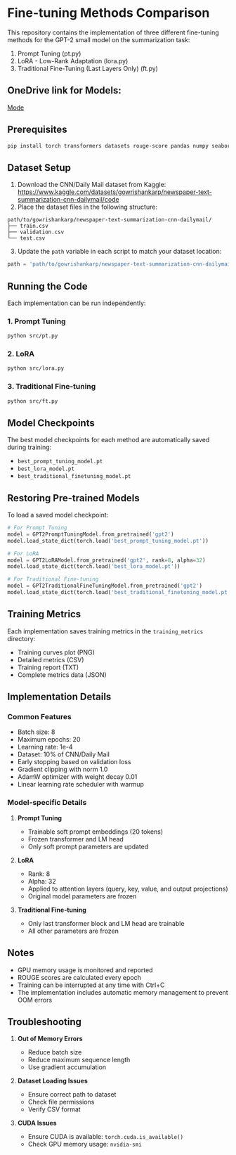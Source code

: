 # Fine-tuning Methods Comparison

This repository contains the implementation of three different fine-tuning methods for the GPT-2 small model on the summarization task:

1. Prompt Tuning (pt.py)
2. LoRA - Low-Rank Adaptation (lora.py)
3. Traditional Fine-Tuning (Last Layers Only) (ft.py)

## OneDrive link for Models:

[Mode](https://iiitaphyd-my.sharepoint.com/:f:/g/personal/gaurav_bhole_research_iiit_ac_in/Eg01MitWZihCvncBK5-kCooBNj8iaWBog4AGnmjPxjVwqw?e=gsvL9E)

## Prerequisites

```bash
pip install torch transformers datasets rouge-score pandas numpy seaborn matplotlib tqdm psutil gputil
```

## Dataset Setup

1. Download the CNN/Daily Mail dataset from Kaggle:
   https://www.kaggle.com/datasets/gowrishankarp/newspaper-text-summarization-cnn-dailymail/code
2. Place the dataset files in the following structure:

```
path/to/gowrishankarp/newspaper-text-summarization-cnn-dailymail/
├── train.csv
├── validation.csv
└── test.csv
```

3. Update the `path` variable in each script to match your dataset location:

```python
path = 'path/to/gowrishankarp/newspaper-text-summarization-cnn-dailymail'
```

## Running the Code

Each implementation can be run independently:

### 1. Prompt Tuning

```bash
python src/pt.py
```

### 2. LoRA

```bash
python src/lora.py
```

### 3. Traditional Fine-tuning

```bash
python src/ft.py
```

## Model Checkpoints

The best model checkpoints for each method are automatically saved during training:

- `best_prompt_tuning_model.pt`
- `best_lora_model.pt`
- `best_traditional_finetuning_model.pt`

## Restoring Pre-trained Models

To load a saved model checkpoint:

```python
# For Prompt Tuning
model = GPT2PromptTuningModel.from_pretrained('gpt2')
model.load_state_dict(torch.load('best_prompt_tuning_model.pt'))

# For LoRA
model = GPT2LoRAModel.from_pretrained('gpt2', rank=8, alpha=32)
model.load_state_dict(torch.load('best_lora_model.pt'))

# For Traditional Fine-tuning
model = GPT2TraditionalFineTuningModel.from_pretrained('gpt2')
model.load_state_dict(torch.load('best_traditional_finetuning_model.pt'))
```

## Training Metrics

Each implementation saves training metrics in the `training_metrics` directory:

- Training curves plot (PNG)
- Detailed metrics (CSV)
- Training report (TXT)
- Complete metrics data (JSON)

## Implementation Details

### Common Features

- Batch size: 8
- Maximum epochs: 20
- Learning rate: 1e-4
- Dataset: 10% of CNN/Daily Mail
- Early stopping based on validation loss
- Gradient clipping with norm 1.0
- AdamW optimizer with weight decay 0.01
- Linear learning rate scheduler with warmup

### Model-specific Details

1. **Prompt Tuning**

   - Trainable soft prompt embeddings (20 tokens)
   - Frozen transformer and LM head
   - Only soft prompt parameters are updated
2. **LoRA**

   - Rank: 8
   - Alpha: 32
   - Applied to attention layers (query, key, value, and output projections)
   - Original model parameters are frozen
3. **Traditional Fine-tuning**

   - Only last transformer block and LM head are trainable
   - All other parameters are frozen

## Notes

- GPU memory usage is monitored and reported
- ROUGE scores are calculated every epoch
- Training can be interrupted at any time with Ctrl+C
- The implementation includes automatic memory management to prevent OOM errors

## Troubleshooting

1. **Out of Memory Errors**

   - Reduce batch size
   - Reduce maximum sequence length
   - Use gradient accumulation
2. **Dataset Loading Issues**

   - Ensure correct path to dataset
   - Check file permissions
   - Verify CSV format
3. **CUDA Issues**

   - Ensure CUDA is available: `torch.cuda.is_available()`
   - Check GPU memory usage: `nvidia-smi`
